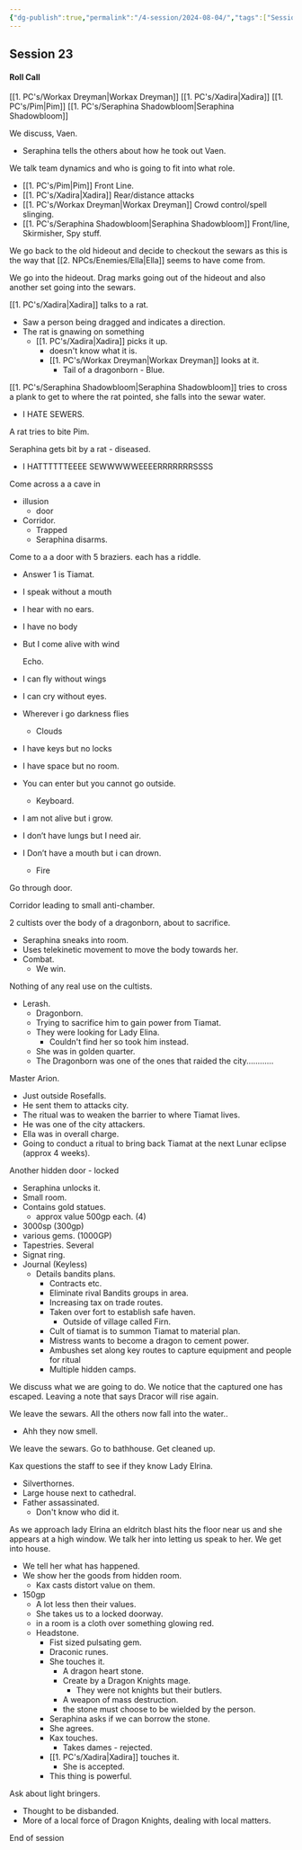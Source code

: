 ```yaml
---
{"dg-publish":true,"permalink":"/4-session/2024-08-04/","tags":["Session_Note"]}
---
```




## Session 23

#### Roll Call

[[1. PC's/Workax Dreyman\|Workax Dreyman]]
[[1. PC's/Xadira\|Xadira]]
[[1. PC's/Pim\|Pim]]
[[1. PC's/Seraphina Shadowbloom\|Seraphina Shadowbloom]]

We discuss, Vaen.
 - Seraphina tells the others about how he took out Vaen.

We talk team dynamics and who is going to fit into what role.
- [[1. PC's/Pim\|Pim]] Front Line. 
- [[1. PC's/Xadira\|Xadira]] Rear/distance attacks
- [[1. PC's/Workax Dreyman\|Workax Dreyman]]  Crowd control/spell slinging.
- [[1. PC's/Seraphina Shadowbloom\|Seraphina Shadowbloom]] Front/line, Skirmisher, Spy stuff.

We go back to the old hideout and decide to checkout the sewars as this is the way that [[2. NPCs/Enemies/Ella\|Ella]] seems to have come from.

We go into the hideout.  Drag marks going out of the hideout and also another set going into the sewars.

[[1. PC's/Xadira\|Xadira]] talks to a rat.
- Saw a person being dragged and indicates a direction.
- The rat is gnawing on something
	- [[1. PC's/Xadira\|Xadira]] picks it up.
		- doesn't know what it is.
		- [[1. PC's/Workax Dreyman\|Workax Dreyman]] looks at it.
			- Tail of a dragonborn - Blue.

[[1. PC's/Seraphina Shadowbloom\|Seraphina Shadowbloom]] tries to cross a plank to get to where the rat pointed, she falls into the sewar water.
- I HATE SEWERS.

A rat tries to bite Pim.

Seraphina gets bit by a rat - diseased.
- I HATTTTTTEEEE SEWWWWWEEEERRRRRRRSSSS

Come across a a cave in
- illusion
	- door 
- Corridor.
	- Trapped
	- Seraphina disarms.

Come to a a door with 5 braziers.
each has a riddle.
- Answer 1 is Tiamat.

- I speak without a mouth 
- I hear with no ears. 
- I have no body
- But I come alive with wind
  
  Echo.

- I can fly without wings
- I can cry without eyes.
- Wherever i go darkness flies
	- Clouds

- I have keys but no locks
- I have space but no room.  
- You can enter but you cannot go outside.
	- Keyboard.

- I am not alive but i grow.
- I don’t have lungs but I need air.
- I Don’t have a mouth but i can drown.
	- Fire

Go through door.

Corridor leading to small anti-chamber.

2 cultists over the body of a dragonborn, about to sacrifice.
- Seraphina sneaks into room.
- Uses telekinetic movement to move the body towards her.
- Combat.
	- We win.

Nothing of any real use on the cultists.

- Lerash.
	- Dragonborn.
	- Trying to sacrifice him to gain power from Tiamat.
	- They were looking for Lady Elina.
		- Couldn't find her so took him instead.
	- She was in golden quarter.
	- The Dragonborn was one of the ones that raided the city............

Master Arion.
- Just outside Rosefalls.
- He sent them to attacks city.
- The ritual was to weaken the barrier to where Tiamat lives.
- He was one of the city attackers.
- Ella was in overall charge.
- Going to conduct a ritual to bring back Tiamat at the next Lunar eclipse (approx 4 weeks).

Another hidden door - locked
- Seraphina unlocks it.
- Small room.
- Contains gold statues.
	- approx value 500gp each. (4)
- 3000sp (300gp)
- various gems. (1000GP)
- Tapestries. Several
- Signat ring.
- Journal (Keyless)
	- Details bandits plans.
		- Contracts etc.
		- Eliminate rival Bandits groups in area.
		- Increasing tax on trade routes.
		- Taken over fort to establish safe haven.
			- Outside of village called Firn.
		- Cult of tiamat is to summon Tiamat to material plan.
		- Mistress wants to become a dragon to cement power.
		- Ambushes set along key routes to capture equipment and people for ritual
		- Multiple hidden camps.

We discuss what we are going to do.  We notice that the captured one has escaped.  Leaving a note that says Dracor will rise again.

We leave the sewars.
All the others now fall into the water..
- Ahh they now smell.

We leave the sewars.  Go to bathhouse.
Get cleaned up.

Kax questions the staff to see if they know Lady Elrina.
- Silverthornes.
- Large house next to cathedral.
- Father assassinated.
	- Don't know who did it.

As we approach lady Elrina an eldritch blast hits the floor near us and she appears at a high window.
We talk her into letting us speak to her.
We get into house.
- We tell her what has happened.
- We show her the goods from hidden room.
	- Kax casts distort value on them.
- 150gp
	- A lot less then their values.
	- She takes us to a locked doorway.
	- in a room is a cloth over something glowing red.
	- Headstone.
		- Fist sized pulsating gem.
		- Draconic runes.
		- She touches it.
			- A dragon heart stone.
			- Create by a Dragon Knights mage.
				- They were not knights but their butlers.
			- A weapon of mass destruction.
			- the stone must choose to be wielded by the person.
		- Seraphina asks if we can borrow the stone.
		- She agrees.
		- Kax touches.
			- Takes dames - rejected.
		- [[1. PC's/Xadira\|Xadira]] touches it.
			- She is accepted.
		- This thing is powerful.

Ask about light bringers.
- Thought to be disbanded.
- More of a local force of Dragon Knights, dealing with local matters.

End of session

